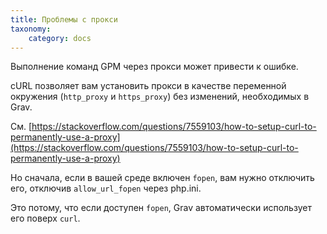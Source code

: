 ```yaml
---
title: Проблемы с прокси
taxonomy:
    category: docs
---
```


Выполнение команд GPM через прокси может привести к ошибке.

cURL позволяет вам установить прокси в качестве переменной окружения (`http_proxy` и `https_proxy`) без изменений, необходимых в Grav.

См. [https://stackoverflow.com/questions/7559103/how-to-setup-curl-to-permanently-use-a-proxy](https://stackoverflow.com/questions/7559103/how-to-setup-curl-to-permanently-use-a-proxy)

Но сначала, если в вашей среде включен `fopen`, вам нужно отключить его, отключив `allow_url_fopen` через php.ini.

Это потому, что если доступен `fopen`, Grav автоматически использует его поверх `curl`.